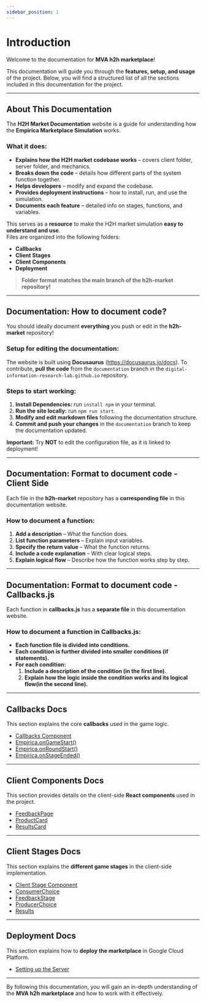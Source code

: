 ```yaml
---
sidebar_position: 1
---
```

# Introduction

Welcome to the documentation for **MVA h2h marketplace**!

This documentation will guide you through the **features, setup, and usage** of the project. Below, you will find a structured list of all the sections included in this documentation for the project.

---

## **About This Documentation**
The **H2H Market Documentation** website is a guide for understanding how the **Empirica Marketplace Simulation** works.

### **What it does:**
- **Explains how the H2H market codebase works** – covers client folder, server folder, and mechanics.
- **Breaks down the code** – details how different parts of the system function together.
- **Helps developers** – modify and expand the codebase.
- **Provides deployment instructions** – how to install, run, and use the simulation.
- **Documents each feature** – detailed info on stages, functions, and variables.

This serves as a **resource** to make the H2H market simulation **easy to understand and use**.  
Files are organized into the following folders:
- **Callbacks**
- **Client Stages**
- **Client Components**
- **Deployment**  

> **Folder format matches the main branch of the h2h-market repository!**

---

## **Documentation: How to document code?**
You should ideally document **everything** you push or edit in the **h2h-market** repository!

### **Setup for editing the documentation:**
The website is built using **Docusaurus** (https://docusaurus.io/docs). To contribute, **pull the code** from the `documentation` branch in the `digital-information-research-lab.github.io` repository.

### **Steps to start working:**
1. **Install Dependencies:** run `install npm` in your terminal.
2. **Run the site locally:** run `npm run start`.
3. **Modify and edit markdown files** following the documentation structure.
4. **Commit and push your changes** in the `documentation` branch to keep the documentation updated.

**Important:** Try **NOT** to edit the configuration file, as it is linked to deployment!

---

## **Documentation: Format to document code - Client Side**
Each file in the **h2h-market** repository has a **corresponding file** in this documentation website.

### **How to document a function:**
1. **Add a description** – What the function does.
2. **List function parameters** – Explain input variables.
3. **Specify the return value** – What the function returns.
4. **Include a code explanation** – With clear logical steps.
5. **Explain logical flow** – Describe how the function works step by step.

---

## **Documentation: Format to document code - Callbacks.js**
Each function in **callbacks.js** has a **separate file** in this documentation website.

### **How to document a function in Callbacks.js:**
- **Each function file is divided into conditions.**
- **Each condition is further divided into smaller conditions (if statements).**
- **For each condition:**
  1. **Include a description of the condition (in the first line).**
  2. **Explain how the logic inside the condition works and its logical flow(in the second line).**

---

## **Callbacks Docs**
This section explains the core **callbacks** used in the game logic.

- [Callbacks Component](/docs/callbacks/callbacks1.md)
- [Empirica.onGameStart()](/docs/callbacks/onGameStart())
- [Empirica.onRoundStart()](/docs/callbacks/onRoundStart().md)
- [Empirica.onStageEnded()](/docs/callbacks/onStageEnded().md)

---

## **Client Components Docs**
This section provides details on the client-side **React components** used in the project.

- [FeedbackPage](/docs/clientComponents/feedbackPage.md)
- [ProductCard](/docs/clientComponents/productCardPage.md)
- [ResultsCard](/docs/clientComponents/resultsCard.md)

---

## **Client Stages Docs**
This section explains the **different game stages** in the client-side implementation.

- [Client Stage Component](/docs/clientStages/clientStage.md)
- [ConsumerChoice](/docs/clientStages/consumerChoice.md)
- [FeedbackStage](/docs/clientStages/feedback.md)
- [ProducerChoice](/docs/clientStages/producerChoice.md)
- [Results](/docs/clientStages/results.md)

---

## **Deployment Docs**
This section explains how to **deploy the marketplace** in Google Cloud Platform.

- [Setting up the Server](docs/documentationInstructions/SetUp.md)

---

By following this documentation, you will gain an in-depth understanding of the **MVA h2h marketplace** and how to work with it effectively.